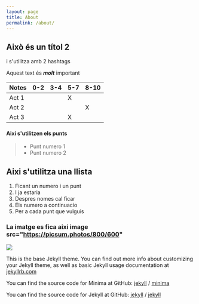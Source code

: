 ```yaml
---
layout: page
title: About
permalink: /about/
---
```


## Això és un títol 2
i s'utilitza amb 2 hashtags

Aquest text és ***molt*** important

| Notes |  0-2 | 3-4 | 5-7  | 8-10  |
|---|---|---|---|---|
| Act 1 |   |   |  X |   |
|  Act 2 |   |   |   |  X |
|  Act 3 |   |   |  X |   |

#### Aixi s'utilitzen els punts
>
> - Punt numero 1 
> - Punt numero 2

## Aixi s'utilitza una llista
1. Ficant un numero i un punt
2. I ja estaria
3. Despres nomes cal ficar
4. Els numero a continuacio
5. Per a cada punt que vulguis

### La imatge es fica aixi image src="https://picsum.photos/800/600"
<image src="https://picsum.photos/800/600">



This is the base Jekyll theme. You can find out more info about customizing your Jekyll theme, as well as basic Jekyll usage documentation at [jekyllrb.com](https://jekyllrb.com/)

You can find the source code for Minima at GitHub:
[jekyll][jekyll-organization] /
[minima](https://github.com/jekyll/minima)

You can find the source code for Jekyll at GitHub:
[jekyll][jekyll-organization] /
[jekyll](https://github.com/jekyll/jekyll)


[jekyll-organization]: https://github.com/jekyll
